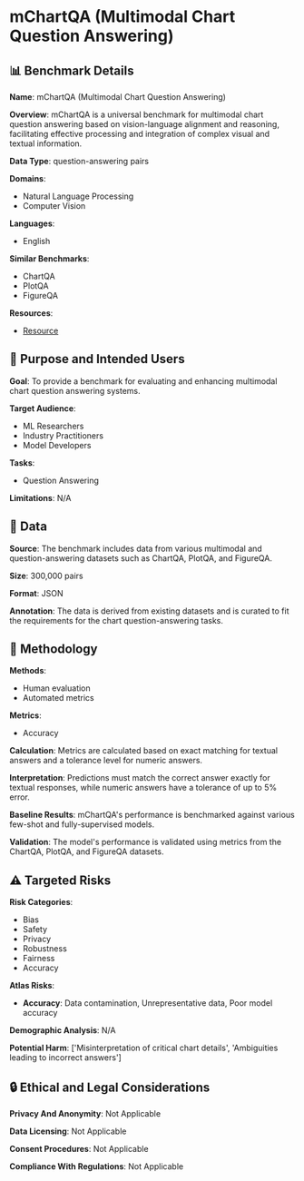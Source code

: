 # mChartQA (Multimodal Chart Question Answering)

## 📊 Benchmark Details

**Name**: mChartQA (Multimodal Chart Question Answering)

**Overview**: mChartQA is a universal benchmark for multimodal chart question answering based on vision-language alignment and reasoning, facilitating effective processing and integration of complex visual and textual information.

**Data Type**: question-answering pairs

**Domains**:
- Natural Language Processing
- Computer Vision

**Languages**:
- English

**Similar Benchmarks**:
- ChartQA
- PlotQA
- FigureQA

**Resources**:
- [Resource](https://arxiv.org/abs/2404.01548)

## 🎯 Purpose and Intended Users

**Goal**: To provide a benchmark for evaluating and enhancing multimodal chart question answering systems.

**Target Audience**:
- ML Researchers
- Industry Practitioners
- Model Developers

**Tasks**:
- Question Answering

**Limitations**: N/A

## 💾 Data

**Source**: The benchmark includes data from various multimodal and question-answering datasets such as ChartQA, PlotQA, and FigureQA.

**Size**: 300,000 pairs

**Format**: JSON

**Annotation**: The data is derived from existing datasets and is curated to fit the requirements for the chart question-answering tasks.

## 🔬 Methodology

**Methods**:
- Human evaluation
- Automated metrics

**Metrics**:
- Accuracy

**Calculation**: Metrics are calculated based on exact matching for textual answers and a tolerance level for numeric answers.

**Interpretation**: Predictions must match the correct answer exactly for textual responses, while numeric answers have a tolerance of up to 5% error.

**Baseline Results**: mChartQA's performance is benchmarked against various few-shot and fully-supervised models.

**Validation**: The model's performance is validated using metrics from the ChartQA, PlotQA, and FigureQA datasets.

## ⚠️ Targeted Risks

**Risk Categories**:
- Bias
- Safety
- Privacy
- Robustness
- Fairness
- Accuracy

**Atlas Risks**:
- **Accuracy**: Data contamination, Unrepresentative data, Poor model accuracy

**Demographic Analysis**: N/A

**Potential Harm**: ['Misinterpretation of critical chart details', 'Ambiguities leading to incorrect answers']

## 🔒 Ethical and Legal Considerations

**Privacy And Anonymity**: Not Applicable

**Data Licensing**: Not Applicable

**Consent Procedures**: Not Applicable

**Compliance With Regulations**: Not Applicable
